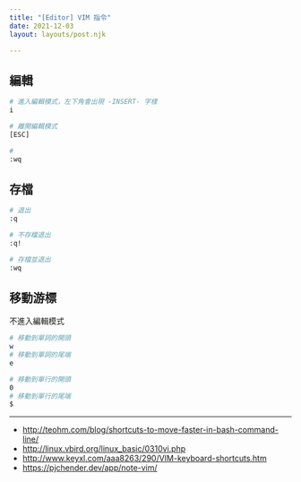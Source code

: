```yaml
---
title: "[Editor] VIM 指令"
date: 2021-12-03
layout: layouts/post.njk

---
```


## 編輯

```bash
# 進入編輯模式，左下角會出現 -INSERT- 字樣
i

# 離開編輯模式
[ESC]

# 
:wq
```

## 存檔

```bash
# 退出
:q

# 不存檔退出
:q!

# 存檔並退出
:wq   
```



## 移動游標

不進入編輯模式

```bash
# 移動到單詞的開頭
w
# 移動到單詞的尾端
e

# 移動到單行的開頭
0 
# 移動到單行的尾端
$
```

---



- http://teohm.com/blog/shortcuts-to-move-faster-in-bash-command-line/
- http://linux.vbird.org/linux_basic/0310vi.php
- http://www.keyxl.com/aaa8263/290/VIM-keyboard-shortcuts.htm
- https://pjchender.dev/app/note-vim/